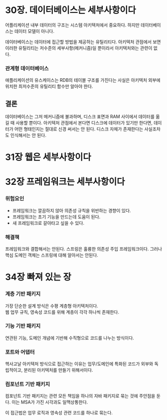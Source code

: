 # 30장. 데이터베이스는 세부사항이다
어플리케이션 내부 데이터의 구조는 시스템 아키텍처에서 중요하다. 하지만 데이터베이스는 데이터 모델이 아니다.

데이터베이스는 데이터에 접근할 방법을 제공하는 유틸리티다. 아키텍처 관점에서 보면 이러한 
유틸리티는 저수준의 세부사항(메커니즘)일 뿐이라서 아키텍처와는 관련이 없다.

### 관계형 데이터베이스
애플리케이션의 유스케이스는 RDB의 테이블 구조를 가진다는 사실은 아키텍처 외부에 위치한 최저수준의 유틸리티
함수만 알아야 한다.  

## 결론
데이터베이스는 그저 메커니즘에 불과하며, 디스크 표면과 RAM 사이에서 데이터를 옮길 때 사용할 뿐이다. 아키텍처 관점에서 본다면 
디스크에 데이터가 있기만 한다면, 데이터가 어떤 형태인지는 절대로 신경 써서는 안 된다. 디스크 자체가 존재한다는 사실조차도 
인식해서는 안 된다.

# 31장 웹은 세부사항이다

# 32장 프레임워크는 세부사항이다
### 위험요인
* 프레임워크는 깔끔하지 않아 의존성 규칙을 위반하는 경향이 있다.
* 프레임워크는 초기 기능을 만드는데 도움이 된다.
* 새 프레임워크로 갈아타고 싶을 수 있다.

### 해결책
프레임워크와 결합해서는 안된다. 스프링은 훌륭한 의존성 주입 프레임워크이다. 그러나 핵심 도메인 객체는
스프링에 대해 알아서는 안된다. 

# 34장 빠져 있는 장
### 계층 기반 패키지
가장 단순한 설계 방식은 수평 계층형 아키텍처이다.  
웹 업무 규칙, 영속성 코드를 위해 계층이 각각 하나씩 존재한다.

### 기능 기반 패키지
연관된 기능, 도메인 개념에 기반해 수직형으로 코드를 나누는 방식이다.  

### 포트와 어댑터
헥사고날 아키텍처 방식으로 접근하는 이유는 업무/도메인에 특화된 코드가 외부와 독립적이고, 분리된 아키텍처를
만들기 위해서이다.  

### 컴포넌트 기반 패키지
컴포넌트 기반 패키지는 관련 모든 책임을 하나의 자바 패키지로 묶는 것에 주안점을 둔다. 이는 MSA가 가진
시각과도 일맥상통한다. 

이 접근법은 업무 로직과 영속성 관련 코드를 하나로 묶는다.
